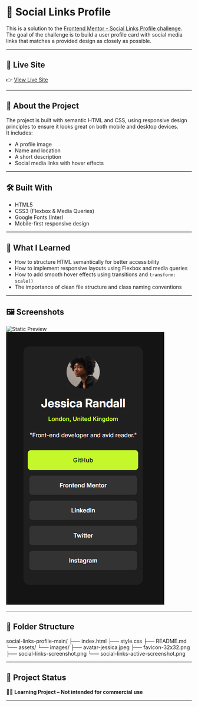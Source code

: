 # 👤 Social Links Profile

This is a solution to the [Frontend Mentor - Social Links Profile challenge](https://www.frontendmentor.io/challenges/social-links-profile-UG32l9m6d).  
The goal of the challenge is to build a user profile card with social media links that matches a provided design as closely as possible.

---

## 🔗 Live Site

👉 [View Live Site](https://your-live-site-url.com)

---

## 📌 About the Project

The project is built with semantic HTML and CSS, using responsive design principles to ensure it looks great on both mobile and desktop devices.  
It includes:

- A profile image  
- Name and location  
- A short description  
- Social media links with hover effects  

---

## 🛠️ Built With

- HTML5  
- CSS3 (Flexbox & Media Queries)  
- Google Fonts (Inter)  
- Mobile-first responsive design

---

## 🎯 What I Learned

- How to structure HTML semantically for better accessibility  
- How to implement responsive layouts using Flexbox and media queries  
- How to add smooth hover effects using transitions and `transform: scale()`  
- The importance of clean file structure and class naming conventions

---

## 🖼️ Screenshots

![Static Preview](./assets/images/social-links-screenshot.png)  
![Hover State Preview](./assets/images/social-links-active-screenshot.png)

---

## 📁 Folder Structure

social-links-profile-main/
├── index.html
├── style.css
├── README.md
└── assets/
└── images/
├── avatar-jessica.jpeg
├── favicon-32x32.png
├── social-links-screenshot.png
└── social-links-active-screenshot.png

---

## 📌 Project Status

👨‍💻 **Learning Project – Not intended for commercial use**

---